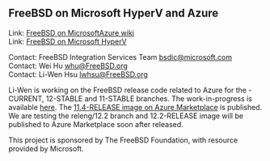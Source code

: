 ## FreeBSD on Microsoft HyperV and Azure ##

Link: [FreeBSD on MicrosoftAzure wiki](https://wiki.freebsd.org/MicrosoftAzure)  
Link: [FreeBSD on Microsoft HyperV](https://wiki.freebsd.org/HyperV)  

Contact: FreeBSD Integration Services Team <bsdic@microsoft.com>  
Contact: Wei Hu <whu@FreeBSD.org>  
Contact: Li-Wen Hsu <lwhsu@FreeBSD.org>  

Li-Wen is working on the FreeBSD release code related to Azure for the -CURRENT, 12-STABLE and 11-STABLE branches.
The work-in-progress is available [here](https://reviews.freebsd.org/D23804).
The [11.4-RELEASE image on Azure Marketplace](https://azuremarketplace.microsoft.com/marketplace/apps/thefreebsdfoundation.freebsd-11_4) is published.
We are testing the releng/12.2 branch and 12.2-RELEASE image will be published to Azure Marketplace soon after released.

This project is sponsored by The FreeBSD Foundation, with resource provided by Microsoft.
